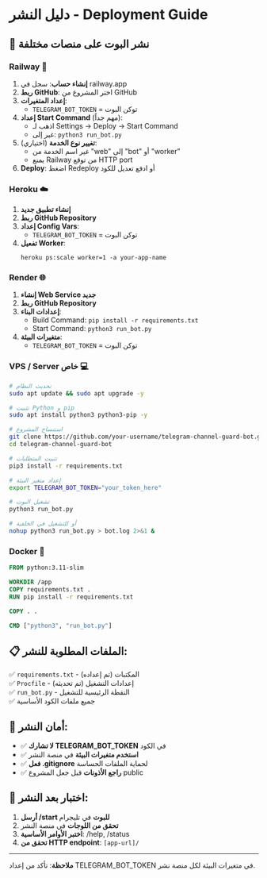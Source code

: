 # دليل النشر - Deployment Guide

## 🚀 نشر البوت على منصات مختلفة

### Railway 🚄

1. **إنشاء حساب**: سجل في railway.app
2. **ربط GitHub**: اختر المشروع من GitHub
3. **إعداد المتغيرات**:
   - `TELEGRAM_BOT_TOKEN` = توكن البوت
4. **إعداد Start Command** (مهم جداً):
   - اذهب لـ Settings → Deploy → Start Command
   - غير إلى: `python3 run_bot.py`
5. **تغيير نوع الخدمة** (اختياري):
   - غير اسم الخدمة من "web" إلى "bot" أو "worker"
   - يمنع Railway من توقع HTTP port
6. **Deploy**: اضغط Redeploy أو ادفع تعديل للكود

### Heroku ☁️

1. **إنشاء تطبيق جديد**
2. **ربط GitHub Repository**
3. **إعداد Config Vars**:
   - `TELEGRAM_BOT_TOKEN` = توكن البوت
4. **تفعيل Worker**: 
   ```
   heroku ps:scale worker=1 -a your-app-name
   ```

### Render 🌐

1. **إنشاء Web Service جديد**
2. **ربط GitHub Repository**
3. **إعدادات البناء**:
   - Build Command: `pip install -r requirements.txt`
   - Start Command: `python3 run_bot.py`
4. **متغيرات البيئة**:
   - `TELEGRAM_BOT_TOKEN` = توكن البوت

### VPS / Server خاص 💻

```bash
# تحديث النظام
sudo apt update && sudo apt upgrade -y

# تثبيت Python و pip
sudo apt install python3 python3-pip -y

# استنساخ المشروع
git clone https://github.com/your-username/telegram-channel-guard-bot.git
cd telegram-channel-guard-bot

# تثبيت المتطلبات
pip3 install -r requirements.txt

# إعداد متغير البيئة
export TELEGRAM_BOT_TOKEN="your_token_here"

# تشغيل البوت
python3 run_bot.py

# أو للتشغيل في الخلفية
nohup python3 run_bot.py > bot.log 2>&1 &
```

### Docker 🐳

```dockerfile
FROM python:3.11-slim

WORKDIR /app
COPY requirements.txt .
RUN pip install -r requirements.txt

COPY . .

CMD ["python3", "run_bot.py"]
```

## 📋 الملفات المطلوبة للنشر:

✅ `requirements.txt` - المكتبات (تم إعداده)  
✅ `Procfile` - إعدادات التشغيل (تم تحديثه)  
✅ `run_bot.py` - النقطة الرئيسية للتشغيل  
✅ جميع ملفات الكود الأساسية  

## 🔐 أمان النشر:

- ✅ **لا تشارك TELEGRAM_BOT_TOKEN** في الكود
- ✅ **استخدم متغيرات البيئة** في منصة النشر
- ✅ **فعل .gitignore** لحماية الملفات الحساسة
- ✅ **راجع الأذونات** قبل جعل المشروع public

## 🔧 اختبار بعد النشر:

1. **أرسل /start للبوت** في تليجرام
2. **تحقق من اللوجات** في منصة النشر
3. **اختبر الأوامر الأساسية**: /help, /status
4. **تحقق من HTTP endpoint**: `[app-url]/`

---
**ملاحظة**: تأكد من إعداد TELEGRAM_BOT_TOKEN في متغيرات البيئة لكل منصة نشر.